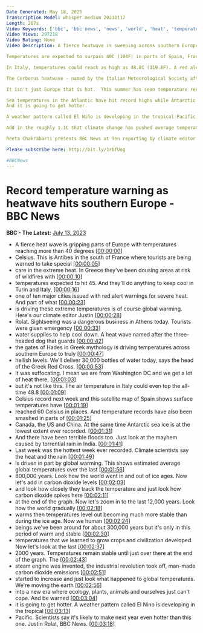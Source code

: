```yaml
---
Date Generated: May 18, 2025
Transcription Model: whisper medium 20231117
Length: 207s
Video Keywords: ['bbc', 'bbc news', 'news', 'world', 'heat', 'temperature', 'record', 'fears', 'danger', 'threat', 'climate', 'change', 'global', 'warming', 'deaths', 'illness', 'food', 'water', 'drought', 'crisis', 'extreme', 'weather', 'storms', 'floods', 'flooding', 'summer', 'sea', 'crops', 'agriculture', 'hunger', 'hottest', 'fires', 'greenhouse', 'gas', 'emissions', 'co2', 'carbon', 'dioxide', 'Justin', 'Rowlatt', 'Cop', 'Reeta', 'Chakrabarti', 'UN', 'United Nations', '1.5', 'degrees', 'heating', 'devastation', 'fossil', 'fuels', 'cars', 'coal', 'power', 'deal', 'curbs', 'methane', 'nations', 'countries', 'Egypt', 'Guterres', 'doomed', 'France', 'Spain', 'Italy', 'Greece', 'Turkey', 'Europe', 'wave']
Video Views: 297218
Video Rating: None
Video Description: A fierce heatwave is sweeping across southern Europe, with warnings of record-breaking temperatures

Temperatures are expected to surpass 40C (104F) in parts of Spain, France, Greece, Croatia and Turkey.

In Italy, temperatures could reach as high as 48.8C (119.8F). A red alert warning has been issued for 10 cities, including Rome, Bologna and Florence.

The Cerberus heatwave - named by the Italian Meteorological Society after the three-headed monster that features in Dante's Inferno - is expected to bring more extreme conditions in the next few days.

It isn't just Europe that is hot.  This summer has seen temperature records smashed in parts of Canada and the US as well as across a swathe of Asia including in India and China.

Sea temperatures in the Atlantic have hit record highs while Antarctic sea ice is at the lowest extent ever recorded.
And it is going to get hotter.

A weather pattern called El Niño is developing in the tropical Pacific. It tends to drive up temperatures by around 0.2C on average.

Add in the roughly 1.1C that climate change has pushed average temperatures up by worldwide and it’s perilously close to the 1.5C threshold the world has agreed to try and keep global temperatures below.

Reeta Chakrabarti presents BBC News at Ten reporting by climate editor Justin Rowlatt.

Please subscribe here: http://bit.ly/1rbfUog

#BBCNews
---
```


# Record temperature warning as heatwave hits southern Europe - BBC News
**BBC - The Latest:** [July 13, 2023](https://www.youtube.com/watch?v=XcrzaJksz6w)
*  A fierce heat wave is gripping parts of Europe with temperatures reaching more than 40 degrees [[00:00:00](https://www.youtube.com/watch?v=XcrzaJksz6w&t=0.0s)]
*  Celsius. This is Antibes in the south of France where tourists are being warned to take special [[00:00:05](https://www.youtube.com/watch?v=XcrzaJksz6w&t=5.68s)]
*  care in the extreme heat. In Greece they've been dousing areas at risk of wildfires with [[00:00:10](https://www.youtube.com/watch?v=XcrzaJksz6w&t=10.76s)]
*  temperatures expected to hit 45. And they'll do anything to keep cool in Turin and Italy, [[00:00:16](https://www.youtube.com/watch?v=XcrzaJksz6w&t=16.56s)]
*  one of ten major cities issued with red alert warnings for severe heat. And part of what [[00:00:23](https://www.youtube.com/watch?v=XcrzaJksz6w&t=23.0s)]
*  is driving these extreme temperatures is of course global warming. Here's our climate editor Justin [[00:00:28](https://www.youtube.com/watch?v=XcrzaJksz6w&t=28.2s)]
*  Rolat. Sightseeing was a dangerous business in Athens today. Tourists were given emergency [[00:00:33](https://www.youtube.com/watch?v=XcrzaJksz6w&t=33.56s)]
*  water supplies to help cool down. A heat wave named after the three-headed dog that guards [[00:00:42](https://www.youtube.com/watch?v=XcrzaJksz6w&t=42.08s)]
*  the gates of Hades in Greek mythology is driving temperatures across southern Europe to truly [[00:00:47](https://www.youtube.com/watch?v=XcrzaJksz6w&t=47.6s)]
*  hellish levels. We'll deliver 30,000 bottles of water today, says the head of the Greek Red Cross. [[00:00:53](https://www.youtube.com/watch?v=XcrzaJksz6w&t=53.64s)]
*  It was suffocating. I mean we are from Washington DC and we get a lot of heat there, [[00:01:03](https://www.youtube.com/watch?v=XcrzaJksz6w&t=63.56s)]
*  but it's not like this. The air temperature in Italy could even top the all-time 48.8 [[00:01:09](https://www.youtube.com/watch?v=XcrzaJksz6w&t=69.32s)]
*  Celsius record next week and this satellite map of Spain shows surface temperatures have [[00:01:19](https://www.youtube.com/watch?v=XcrzaJksz6w&t=79.0s)]
*  reached 60 Celsius in places. And temperature records have also been smashed in parts of [[00:01:25](https://www.youtube.com/watch?v=XcrzaJksz6w&t=85.24s)]
*  Canada, the US and China. At the same time Antarctic sea ice is at the lowest extent ever recorded. [[00:01:31](https://www.youtube.com/watch?v=XcrzaJksz6w&t=91.96000000000001s)]
*  And there have been terrible floods too. Just look at the mayhem caused by torrential rain in India. [[00:01:41](https://www.youtube.com/watch?v=XcrzaJksz6w&t=101.96000000000001s)]
*  Last week was the hottest week ever recorded. Climate scientists say the heat and the rain [[00:01:49](https://www.youtube.com/watch?v=XcrzaJksz6w&t=109.8s)]
*  is driven in part by global warming. This shows estimated average global temperatures over the last [[00:01:56](https://www.youtube.com/watch?v=XcrzaJksz6w&t=116.6s)]
*  800,000 years. Look how the world went in and out of ice ages. Now let's add in carbon dioxide levels [[00:02:03](https://www.youtube.com/watch?v=XcrzaJksz6w&t=123.88s)]
*  and look how closely they track the temperature and just look how carbon dioxide spikes here [[00:02:11](https://www.youtube.com/watch?v=XcrzaJksz6w&t=131.96s)]
*  at the end of the graph. Now let's zoom in to the last 12,000 years. Look how the world gradually [[00:02:18](https://www.youtube.com/watch?v=XcrzaJksz6w&t=138.68s)]
*  warms then temperatures level out becoming much more stable than during the ice age. Now we human [[00:02:24](https://www.youtube.com/watch?v=XcrzaJksz6w&t=144.84s)]
*  beings we've been around for about 300,000 years but it's only in this period of warm and stable [[00:02:30](https://www.youtube.com/watch?v=XcrzaJksz6w&t=150.28s)]
*  temperatures that we learned to grow crops and civilization developed. Now let's look at the last [[00:02:37](https://www.youtube.com/watch?v=XcrzaJksz6w&t=157.07999999999998s)]
*  2000 years. Temperatures remain stable until just over there at the end of the graph. The [[00:02:43](https://www.youtube.com/watch?v=XcrzaJksz6w&t=163.72s)]
*  steam engine was invented, the industrial revolution took off, man-made carbon dioxide emissions [[00:02:51](https://www.youtube.com/watch?v=XcrzaJksz6w&t=171.0s)]
*  started to increase and just look what happened to global temperatures. We're moving the earth [[00:02:56](https://www.youtube.com/watch?v=XcrzaJksz6w&t=176.12s)]
*  into a new era where ecology, plants, animals and ourselves just can't cope. And be warned [[00:03:04](https://www.youtube.com/watch?v=XcrzaJksz6w&t=184.2s)]
*  it is going to get hotter. A weather pattern called El Nino is developing in the tropical [[00:03:13](https://www.youtube.com/watch?v=XcrzaJksz6w&t=193.56s)]
*  Pacific. Scientists say it's likely to make next year even hotter than this one. Justin Rolat, BBC News. [[00:03:18](https://www.youtube.com/watch?v=XcrzaJksz6w&t=198.84s)]
